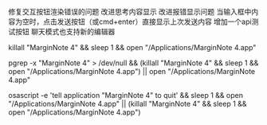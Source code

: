 

修复交互按钮渲染错误的问题
改进思考内容显示
改进报错显示问题
当输入框中内容为空时，点击发送按钮（或cmd+enter）直接显示上次发送内容
增加一个api测试按钮
聊天模式也支持新的编辑器


killall "MarginNote 4" && sleep 1 && open "/Applications/MarginNote 4.app"

pgrep -x "MarginNote 4" > /dev/null && (killall "MarginNote 4" && sleep 1 && open "/Applications/MarginNote 4.app") || open "/Applications/MarginNote 4.app"

osascript -e 'tell application "MarginNote 4" to quit' && sleep 1 && open "/Applications/MarginNote 4.app" || (killall "MarginNote 4" && sleep 1 && open "/Applications/MarginNote 4.app")
